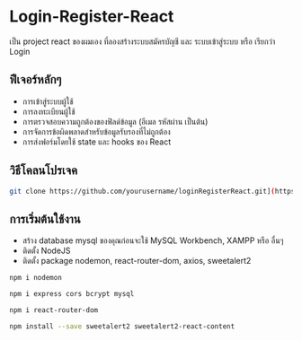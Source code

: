 # Login-Register-React

เป็น project react ของผมเอง ที่ลองสร้างระบบสมัครบัญชี และ ระบบเข้าสู่ระบบ หรือ เรียกว่า Login

## ฟีเจอร์หลักๆ

- การเข้าสู่ระบบผู้ใช้
- การลงทะเบียนผู้ใช้
- การตรวจสอบความถูกต้องของฟิลด์ข้อมูล (อีเมล รหัสผ่าน เป็นต้น)
- การจัดการข้อผิดพลาดสำหรับข้อมูลรับรองที่ไม่ถูกต้อง
- การส่งฟอร์มโดยใช้ state และ hooks ของ React

## วิธีโคลนโปรเจค

```bash
git clone https://github.com/yourusername/loginRegisterReact.git](https://github.com/3EDITS/LoginRegisterReact.git
```

## การเริ่มต้นใช้งาน

- สร้าง database mysql ของคุณก่อนจะใช้ MySQL Workbench, XAMPP หรือ อื่นๆ
- ติดตั้ง NodeJS
- ติดตั้ง package nodemon, react-router-dom, axios, sweetalert2

```bash
npm i nodemon
```

```bash
npm i express cors bcrypt mysql
```

```bash
npm i react-router-dom
```

```bash
npm install --save sweetalert2 sweetalert2-react-content
```
